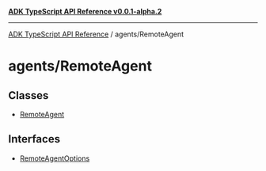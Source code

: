 [**ADK TypeScript API Reference v0.0.1-alpha.2**](../../README.md)

***

[ADK TypeScript API Reference](../../modules.md) / agents/RemoteAgent

# agents/RemoteAgent

## Classes

- [RemoteAgent](classes/RemoteAgent.md)

## Interfaces

- [RemoteAgentOptions](interfaces/RemoteAgentOptions.md)
